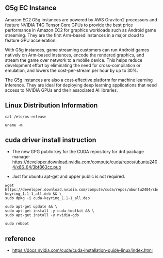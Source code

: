 ## G5g EC Instance ##
Amazon EC2 G5g instances are powered by AWS Graviton2 processors and feature NVIDIA T4G Tensor Core GPUs to provide the best price performance in Amazon EC2 for graphics workloads such as Android game streaming. They are the first Arm-based instances in a major cloud to feature GPU acceleration.

With G5g instances, game streaming customers can run Android games natively on Arm-based instances, encode the rendered graphics, and stream the game over network to a mobile device. This helps reduce development effort by eliminating the need for cross-compilation or emulation, and lowers the cost-per-stream per hour by up to 30%.

The G5g instances are also a cost-effective platform for machine learning inference. They are ideal for deploying deep learning applications that need access to NVIDIA GPUs and their associated AI libraries.


## Linux Distribution Information ##
```
cat /etc/os-release

uname -m
```

## cuda driver install instruction ##

* The new GPG public key for the CUDA repository for dnf package manager
  https://developer.download.nvidia.com/compute/cuda/repos/ubuntu2404/x86_64/3bf863cc.pub

* Just for ubuntu apt-get and upper public is not required.
```
wget https://developer.download.nvidia.com/compute/cuda/repos/ubuntu2404/sbsa/cuda-keyring_1.1-1_all.deb && \
sudo dpkg -i cuda-keyring_1.1-1_all.deb

sudo apt-get update && \
sudo apt-get install -y cuda-toolkit && \
sudo apt-get install -y nvidia-gds

sudo reboot
```

## reference ##

* https://docs.nvidia.com/cuda/cuda-installation-guide-linux/index.html

